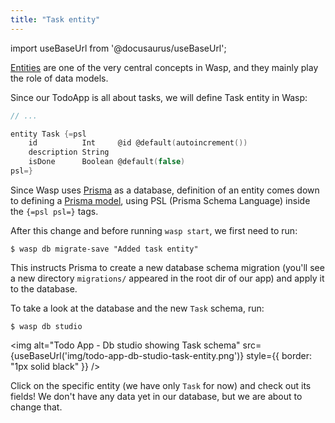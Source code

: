 ```yaml
---
title: "Task entity"
---
```


import useBaseUrl from '@docusaurus/useBaseUrl';

[Entities](language/basic-elements.md#entity) are one of the very central concepts in Wasp, and they mainly play the role of data models.

Since our TodoApp is all about tasks, we will define Task entity in Wasp:
```c title="main.wasp"
// ...

entity Task {=psl
    id          Int     @id @default(autoincrement())
    description String
    isDone      Boolean @default(false)
psl=}
```

Since Wasp uses [Prisma](https://www.prisma.io) as a database, definition of an entity comes down to defining a [Prisma model](https://www.prisma.io/docs/reference/tools-and-interfaces/prisma-schema/data-model/), using PSL (Prisma Schema Language) inside the `{=psl psl=}` tags.

After this change and before running `wasp start`, we first need to run:
```shell-session
$ wasp db migrate-save "Added task entity"
```
This instructs Prisma to create a new database schema migration (you'll see a new directory `migrations/` appeared in the root dir of our app) and apply it to the database.

To take a look at the database and the new `Task` schema, run:
```shell-session
$ wasp db studio
```

<img alt="Todo App - Db studio showing Task schema"
     src={useBaseUrl('img/todo-app-db-studio-task-entity.png')}
     style={{ border: "1px solid black" }}
/>

Click on the specific entity (we have only `Task` for now) and check out its fields! We don't have any data yet in our database, but we are about to change that.



